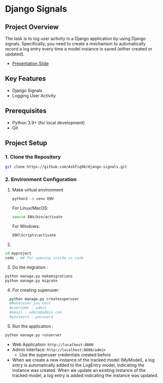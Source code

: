 # Django Signals
## Project Overview

The task is to log user activity in a Django application by using Django signals. Specifically, you need to create a mechanism to automatically record a log entry every time a model instance is saved (either created or updated).
 - <a href = "https://docs.google.com/presentation/d/1tuQKdGpP3Ymv49StXabv9B1ZCJ0MAkWmWmRzX4dksCg/edit?usp=sharing "> Presentation Slide </a>

## Key Features

 - Django Signals 
 - Logging User Activity

## Prerequisites
- Python 3.9+ (for local development)
- Git


## Project Setup

### 1. Clone the Repository

```bash
git clone https://github.com/Ashfiq98/django-signals.git
```
### 2. Environment Configuration

1. Make virtual environment
   ```bash
   python3 -m venv ENV 
   ```
   For Linux/MacOS:
   ```bash
   source ENV/bin/activate
   ```
   For Windows:
   ```bash
   ENV\Scripts\activate
   ```
2. 
```bash
cd myproject
code . ## for opening inside vs code
```
3. Do the migration :  
```bash
python manage.py makemigrations
python manage.py migrate
```
4. For creating superuser:
```bash
  python manage.py createsuperuser
  ##whatever you want
  #username : admin
  #email : admin@admin.com
  #password : password
```
5. Run the application :
```bash
python manage.py runserver
```
- Web Application: `http://localhost:8000`
- Admin Interface: `http://localhost:8000/admin`
  - Use the superuser credentials created before
- When we create a new instance of the tracked model (MyModel), a log     
  entry is automatically added to the LogEntry model, indicating the instance was created. 
  When we update an existing instance of the tracked model, a log entry is added indicating the instance was updated. 

